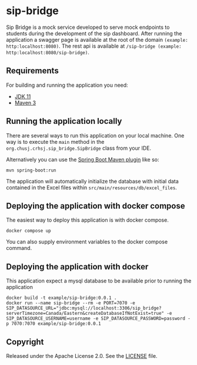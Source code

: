 # sip-bridge
Sip Bridge is a mock service developed to serve mock endpoints to students during the development of the sip dashboard. After running the application a swagger page is available at the root of the domain `(example: http:localhost:8080)`. The rest api is available at `/sip-bridge (example: http:localhost:8080/sip-bridge)`.

## Requirements

For building and running the application you need:

- [JDK 11](https://adoptium.net/)
- [Maven 3](https://maven.apache.org)

## Running the application locally

There are several ways to run this application on your local machine. One way is to execute the `main` method in the `org.chusj.crhsj.sip_bridge.SipBridge` class from your IDE.

Alternatively you can use the [Spring Boot Maven plugin](https://docs.spring.io/spring-boot/docs/current/reference/html/build-tool-plugins-maven-plugin.html) like so:

```shell
mvn spring-boot:run
```
The application will automatically initialize the database with initial data contained in the Excel files within `src/main/resources/db/excel_files`.


## Deploying the application with docker compose

The easiest way to deploy this application is with docker compose.

```shell
docker compose up
```
You can also supply environment variables to the docker compose command.

## Deploying the application with docker 

This application expect a mysql database to be available prior to running the application

```shell
docker build -t example/sip-bridge:0.0.1 .
docker run --name sip-bridge --rm -e PORT=7070 -e SIP_DATASOURCE_URL="jdbc:mysql://localhost:3306/sip_bridge?serverTimezone=Canada/Eastern&createDatabaseIfNotExist=true" -e SIP_DATASOURCE_USERNAME=username -e SIP_DATASOURCE_PASSWORD=password -p 7070:7070 example/sip-bridge:0.0.1
```

## Copyright

Released under the Apache License 2.0. See the [LICENSE](https://github.com/codecentric/springboot-sample-app/blob/master/LICENSE) file.